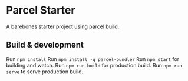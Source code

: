# Parcel Starter

A barebones starter project using parcel build.

## Build & development

Run `npm install`
Run `npm install -g parcel-bundler`
Run `npm start` for building and watch.
Run `npm run build` for production build.
Run `npm run serve` to serve production build.
